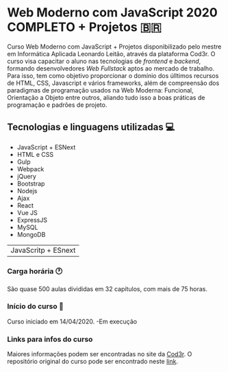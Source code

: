 #  Web Moderno com JavaScript 2020 COMPLETO + Projetos  :brazil:

Curso Web Moderno com JavaScript + Projetos disponibilizado pelo mestre em Informática Aplicada Leonardo Leitão, através da plataforma Cod3r. O curso visa capacitar o aluno nas tecnologias de _frontend_ e _backend_, formando desenvolvedores _Web Fullstack_ aptos ao mercado de trabalho. Para isso, tem como objetivo proporcionar o domínio dos úlltimos recursos de HTML, CSS, Javascript e vários frameworks, além de compreensão dos paradigmas de programação usados na Web Moderna: Funcional, Orientação a Objeto entre outros, aliando tudo isso a boas práticas de programação e padrões de projeto.

## Tecnologias e linguagens utilizadas :computer:

<table>
    <tr>
      <ul>
  <li>JavaScript + ESNext</li>
  <li>HTML e  CSS</li>
  <li>Gulp</li>
  <li>Webpack</li>
  <li>jQuery</li>
  <li>Bootstrap</li>
  <li>Nodejs</li>
  <li>Ajax</li>
  <li>React</li>
  <li>Vue JS</li>
  <li>ExpressJS</li>
  <li>MySQL</li>
  <li>MongoDB</li>
</ul>
    </tr>
    <tr>
      <td> JavaScritp + ESnext </td>
    </tr>
</table>



### Carga horária :clock1:

São quase 500 aulas divididas em 32 capítulos, com mais de 75 horas.

### Início do curso :calendar:

Curso iniciado em 14/04/2020. -Em execução

### Links para infos do curso

Maiores informações podem ser encontradas no site da <a href='https://www.cod3r.com.br/courses/web-moderno'>Cod3r</a>.
O repositório original do curso pode ser encontrado neste <a href='https://github.com/cod3rcursos/web-moderno'>link</a>.

